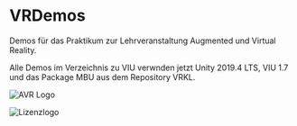 # VRDemos
Demos für das Praktikum zur Lehrveranstaltung Augmented und Virtual Reality. 

Alle Demos im Verzeichnis zu VIU verwnden jetzt Unity 2019.4 LTS, VIU 1.7 und das Package MBU aus dem Repository VRKL.

![AVR Logo](http://webhome.hs-kl.de/~brill/Assets/images/vrlogo.jpg)

![Lizenzlogo](https://licensebuttons.net/l/by-nc-sa/3.0/de/88x31.png)
